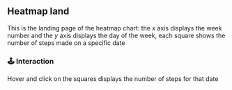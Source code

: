 ## Heatmap land
This is the landing page of the heatmap chart: the _x_ axis displays the week number and the _y_ axis displays the day of the week, each square shows the number of steps made on a specific date

### :joystick: Interaction
Hover and click on the squares displays the number of steps for that date